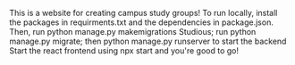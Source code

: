 This is a website for creating campus study groups! 
To run locally, install the packages in requirments.txt and the dependencies in package.json. 
Then, run python manage.py makemigrations Studious; run python manage.py migrate; then python manage.py runserver to start the backend
Start the react frontend using npx start and you're good to go!

